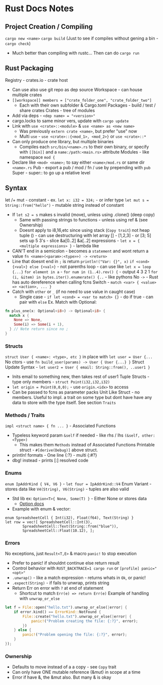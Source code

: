 # Rust Docs Notes

## Project Creation / Compiling
`cargo new <name>`
`cargo build` (Just to see if compiles without gening a bin - `cargo check`)
  * Much better than compiling with rustc...
Then can do `cargo run`

## Rust Packaging
Registry - crates.io - crate host
* Can use also use git repo as dep source
Workspace - can house multiple crates
* `[[workspace]] members = ["crate_folder_one", "crate_folder_two"]`
  * Each with their own subfolder & Cargo.toml
Packages - build / test / share crates
Crates - tree of modules
* Add via deps - `<dep name> = "<version>"`
* cargo.locks to same minor vers, update with `cargo update`
* Link with `use <crate>::<module>` & `use <name> as <new name>`
  * Was previously  `extern crate <name>`, but prefer "use" now
  * Multi `use` - `use <crate>::{<mod_1>, <mod_2>}` or `use <crate>::*`
* Can only produce one library, but multiple binaries
  * Compiles each `src/bin/<name>.rs` to their own binary, or specify with 
     `[[bin]]` and a `name:/path:<main.rs>` attribute
Modules - like namespace `mod {`
* Declare like `<mod> <name>;` to say either `<name>/mod.rs` or same dir `<name>.rs`
Pub - export a pub / mod / fn / use by prepending with `pub`
Super - super:: to go up a relative level

## Syntax
let /+ mut - constant - ex. `let x: i32 = 324;` - or infer type
`let mut s = String::from("hello")` - mutable string instead of constant
* If `let s2 = s` makes s invalid (move), unless using .clone() (deep copy)
  * Same with passing strings to functions - unless using ref & (see Ownership)
  * Doesnt apply to i8,16,etc since using stack (`Copy trait`) not heap
tuple () - can use destructuring with let
array [] -  [1,2,3] - or [3; 5] sets up 5 3's - slice &a[0..2] &a[..2]
expressions - `let x = { <multiple expressions> }` - lambda like
* CAN'T end in a semicolon - becomes a `statement` and wont return a value
`fn <name>(<param>:<type>>) -> <return>`
* Line that doesnt end in `;` is return
`println!("Var: {}", x)`
`if <cond> {<val>} else {<val>}` - not parenths
loop - can use like `let x = loop {...}`
`for element in a` - `for num in (1..4).rev() {` - output 4 3 2 1
`for (i, &item) in bytes.iter().enumerate() {..` - like pythons 
No `->` - Rust has auto dereference when calling fcns
Switch - `match <var> { <value> => <action>, ... }` 
* Catch with `other` or `_` (if no need to use value in caught case)
  * Single case - `if let <cond> = <var to match> {}` - do if true - can pair with `else`
Ex. Match with Optional:
```rust
fn plus_one(x: Optional<i8>) -> Optional<i8> {
  match x {
    None => None,
    Some(i) => Some(i + 1),
  } // Note return since no ;
}
```
### Structs
`struct User { <name>: <type>, etc }` in place with `let user = User {...`
No ctors - use `fn build_user(params) -> User { User {...} }`
Struct Update Syntax - `let user2 = User { email: String::from(), ..user1 }`
* Inits email to something new, then takes rest of user1
Tuple Structs - type only members - `struct Point(i32,i32,i32)`
* `let origin = Point(0,0,0);` - use `origin.<idx>` to access
* Can be passed to fcns as parameter packs
Unit Like Struct - no members. Useful to impl. a trait on some type but dont 
 have have any data to store with the type itself. See section `Traits`
### Methods / Traits
`impl <struct name> { fn ... }` - Associated Functions
* Typeless keyword param `&self` if needed - like rhs / lhs `(&self, other: <Type>)`
  * This makes them `Methods` instead of Associated Functions
Printable struct - `#[derive(Debug)]` above struct.
* println! formats - One line {:?} - multi {:#?}
* dbg! instead - prints [<file>:<line>] resolved code
### Enums
`enum IpAddrKind { V4, V6 }` - `let four = IpAddrKind::V4`
Enum Variant - stores data like `V4(String), V6(String)` - tuples are also valid
* Std lib ex: `Option<T>{ None, Some(T) }` - Either None or stores data
  * [Option docs](https://doc.rust-lang.org/std/option/enum.Option.html)
* Example with enum & vector:
```
enum SpreadsheetCell { Int(i32), Float(f64), Text(String) }
let row = vec![ SpreadsheetCell::Int(3),
        SpreadsheetCell::Text(String::from("blue")),
        SpreadsheetCell::Float(10.12), ];
```
### Errors
No exceptions, just `Result<T,E>` & macro `panic!` to stop execution
* Prefer to panic! if shouldnt continue else return result
* Control behavior with `RUST_BACKTRACE=1 cargo run` or `[profile] panic="<opt>"`
* `.unwrap()` - like a match expression - returns whats in `Ok`, or panic!
* `.expect(String)` - if fails to unwrap, prints string
* Return Err on error with `?` at end of statement
  * Shortcut to match `Err(e) => return Err(e)`
Example of handling with `unwrap_or_else`
```rust
let f = File::open("hello.txt").unwrap_or_else(|error| {
    if error.kind() == ErrorKind::NotFound {
        File::create("hello.txt").unwrap_or_else(|error| {
            panic!("Problem creating the file: {:?}", error);
        })
    } else {
        panic!("Problem opening the file: {:?}", error);
    }
});
```

### Ownership
* Defaults to move instead of a a copy - see `Copy` trait
* Can only have ONE mutable reference (&mut) in scope at a time
* Error if have &, the &mut also. But many & is okay